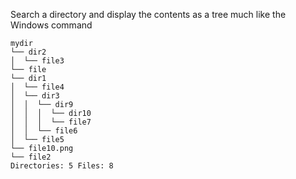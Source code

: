 Search a directory and display the contents as a tree much like the Windows command
```
mydir                                                 
└── dir2   
│  └── file3  
└── file          
└── dir1          
│  └── file4   
│  └── dir3 
│  │  └── dir9  
│  │  │  └── dir10
│  │  │  └── file7      
│  │  └── file6                                         
│  └── file5
└── file10.png
└── file2
Directories: 5 Files: 8
```